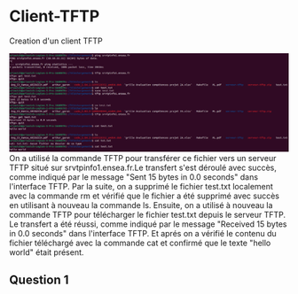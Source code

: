 # Client-TFTP

Creation d'un client TFTP

![Titre](img/UtilisationTFTP.png)
On a utilisé la commande TFTP pour transférer ce fichier vers un serveur TFTP situé sur srvtpinfo1.ensea.fr.Le transfert s'est déroulé avec succès, comme indiqué par le message "Sent 15 bytes in 0.0 seconds" dans l'interface TFTP.
Par la suite, on a supprimé le fichier test.txt localement avec la commande rm et vérifié que le fichier a été supprimé avec succès en utilisant à nouveau la commande ls.
Ensuite, on a utilisé à nouveau la commande TFTP pour télécharger le fichier test.txt depuis le serveur TFTP. Le transfert a été réussi, comme indiqué par le message "Received 15 bytes in 0.0 seconds" dans l'interface TFTP. Et aprés on a vérifié le contenu du fichier téléchargé avec la commande cat et confirmé que le texte "hello world" était présent.

## Question 1


